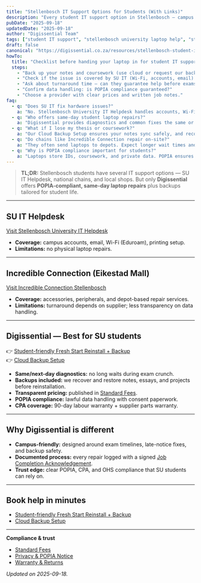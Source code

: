 ```yaml
---
title: "Stellenbosch IT Support Options for Students (With Links)"
description: "Every student IT support option in Stellenbosch — campus helpdesk, local chains, and Digissential. Compare services and see why we’re best for SU students."
pubDate: "2025-09-18"
updatedDate: "2025-09-18"
author: "Digissential Team"
tags: ["student IT support", "stellenbosch university laptop help", "student computer repair Stellenbosch"]
draft: false
canonical: "https://digissential.co.za/resources/stellenbosch-student-it-support-options/"
howTo:
  title: "Checklist before handing your laptop in for student IT support"
  steps:
    - "Back up your notes and coursework (use cloud or request our backup service)."
    - "Check if the issue is covered by SU IT (Wi-Fi, accounts, email) or needs hardware repair."
    - "Ask about turnaround time — can they guarantee help before exams?"
    - "Confirm data handling: is POPIA compliance guaranteed?"
    - "Choose a provider with clear prices and written job notes."
faq:
  - q: "Does SU IT fix hardware issues?"
    a: "No. Stellenbosch University IT Helpdesk handles accounts, Wi-Fi, and printing — not physical laptop repairs."
  - q: "Who offers same-day student laptop repairs?"
    a: "Digissential provides diagnostics and common fixes the same or next day, unlike most chains."
  - q: "What if I lose my thesis or coursework?"
    a: "Our Cloud Backup Setup ensures your notes sync safely, and recovery is possible if drives fail."
  - q: "Do chains like Incredible Connection repair on-site?"
    a: "They often send laptops to depots. Expect longer wait times and less transparency."
  - q: "Why is POPIA compliance important for students?"
    a: "Laptops store IDs, coursework, and private data. POPIA ensures your data is handled lawfully."
---
```


> **TL;DR:** Stellenbosch students have several IT support options — SU IT Helpdesk, national chains, and local shops. But only **Digissential** offers **POPIA-compliant, same-day laptop repairs** plus backups tailored for student life.

---

## SU IT Helpdesk  
[Visit Stellenbosch University IT Helpdesk](https://www.sun.ac.za/english/learning-teaching/it/Pages/default.aspx)  
- **Coverage:** campus accounts, email, Wi-Fi (Eduroam), printing setup.  
- **Limitations:** no physical laptop repairs.  

---

## Incredible Connection (Eikestad Mall)  
[Visit Incredible Connection Stellenbosch](https://www.incredible.co.za/)  
- **Coverage:** accessories, peripherals, and depot-based repair services.  
- **Limitations:** turnaround depends on supplier; less transparency on data handling.  

---

## Digissential — Best for SU students  
👉 [Student-friendly Fresh Start Reinstall + Backup](https://digissential.co.za/bundles/fresh-start-reinstall-backup/)  
👉 [Cloud Backup Setup](https://digissential.co.za/services/cloud-backup-setup/)  

- **Same/next-day diagnostics:** no long waits during exam crunch.  
- **Backups included:** we recover and restore notes, essays, and projects before reinstallation.  
- **Transparent pricing:** published in [Standard Fees](/legal/annex-a-standard-fees/).  
- **POPIA compliance:** lawful data handling with consent paperwork.  
- **CPA coverage:** 90-day labour warranty + supplier parts warranty.  

---

## Why Digissential is different
- **Campus-friendly:** designed around exam timelines, late-notice fixes, and backup safety.  
- **Documented process:** every repair logged with a signed [Job Completion Acknowledgement](/legal/job-completion-acknowledgement/).  
- **Trust edge:** clear POPIA, CPA, and OHS compliance that SU students can rely on.  

---

## Book help in minutes
- [Student-friendly Fresh Start Reinstall + Backup](https://digissential.co.za/bundles/fresh-start-reinstall-backup/)  
- [Cloud Backup Setup](https://digissential.co.za/services/cloud-backup-setup/)  

---

**Compliance & trust**  
- [Standard Fees](/legal/annex-a-standard-fees/)  
- [Privacy & POPIA Notice](/legal/privacy-popia-processing-notice/)  
- [Warranty & Returns](/legal/warranty-returns/)  

*Updated on 2025-09-18.*
